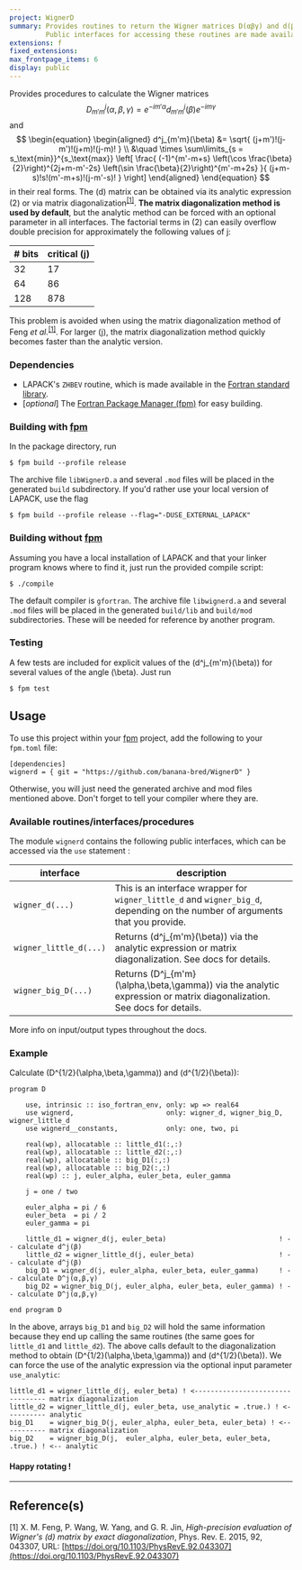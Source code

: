 ```yaml
---
project: WignerD
summary: Provides routines to return the Wigner matrices D(αβγ) and d(β).
         Public interfaces for accessing these routines are made available in the `wignerd` module.
extensions: f
fixed_extensions:
max_frontpage_items: 6
display: public
---
```

Provides procedures to calculate the Wigner matrices
$$
\begin{equation}
D^j_{m'm}(\alpha,\beta,\gamma) = e^{-im'\alpha} d^j_{m'm}(\beta) e^{-im\gamma}
\end{equation}
$$
and
$$
\begin{equation}
\begin{aligned}
    d^j_{m'm}(\beta) &=
    \sqrt{ (j+m')!(j-m')!(j+m)!(j-m)! }
    \\
    &\quad \times
    \sum\limits_{s = s_\text{min}}^{s_\text{max}}
    \left[
        \frac{
            (-1)^{m'-m+s} \left(\cos \frac{\beta}{2}\right)^{2j+m-m'-2s} \left(\sin \frac{\beta}{2}\right)^{m'-m+2s}
        }{
            (j+m-s)!s!(m'-m+s)!(j-m'-s)!
        }
    \right]
\end{aligned}
\end{equation}
$$
in their real forms.
The \(d\) matrix can be obtained via its analytic expression (2) or via matrix diagonalization<sup>[[1]](#1)</sup>.
**The matrix diagonalization method is used by default**, but the analytic method can be forced with an optional parameter in all interfaces.
The factorial terms in (2) can easily overflow double precision for approximately the following values of j:

<center>

| # bits | critical \(j\) |
| ------ | ------------ |
| 32  | 17  |
| 64  | 86  |
| 128 | 878 |

</center>

This problem is avoided when using the matrix diagonalization method of Feng <i>et al.</i><sup>[[1]](#1)</sup>.
For larger \(j\), the matrix diagonalization method quickly becomes faster than the analytic version.

### Dependencies
- LAPACK's `ZHBEV` routine, which is made available in the [Fortran standard library](https://stdlib.fortran-lang.org/).
- [*optional*] The [Fortran Package Manager (fpm)](https://github.com/fortran-lang/fpm) for easy building.

### Building with [fpm](https://github.com/fortran-lang/fpm)
In the package directory, run

    $ fpm build --profile release

The archive file `libWignerD.a` and several `.mod` files will be placed in the generated `build` subdirectory.
If you'd rather use your local version of LAPACK, use the flag

    $ fpm build --profile release --flag="-DUSE_EXTERNAL_LAPACK"

### Building without [fpm](https://github.com/fortran-lang/fpm)
Assuming you have a local installation of LAPACK and that your linker program knows where to find it, just run the provided compile script:

    $ ./compile

The default compiler is `gfortran`.
The archive file `libwignerd.a` and several `.mod` files will be placed in the generated `build/lib` and `build/mod` subdirectories.
These will be needed for reference by another program.

### Testing
A few tests are included for explicit values of the \(d^j_{m'm}(\beta)\) for several values of the angle \(\beta\).
Just run

    $ fpm test

## Usage

To use this project within your [fpm](https://github.com/fortran-lang/fpm) project, add the following to your `fpm.toml` file:

    [dependencies]
    wignerd = { git = "https://github.com/banana-bred/WignerD" }

Otherwise, you will just need the generated archive and mod files mentioned above.
Don't forget to tell your compiler where they are.

### Available routines/interfaces/procedures
The module `wignerd` contains the following public interfaces, which can be accessed via the `use` statement :

| interface               | description |
| ----------------------- | ----------- |
| `wigner_d(...)`         | This is an interface wrapper for `wigner_little_d` and `wigner_big_d`, depending on the number of arguments that you provide.|
| `wigner_little_d(...)`  | Returns \(d^j_{m'm}(\beta)\) via the analytic expression or matrix diagonalization. See docs for details.|
| `wigner_big_D(...)`     | Returns \(D^j_{m'm}(\alpha,\beta,\gamma)\) via the analytic expression or matrix diagonalization. See docs for details.|

More info on input/output types throughout the docs.

### Example
Calculate \(D^{1/2}(\alpha,\beta,\gamma)\) and \(d^{1/2}(\beta)\):

    program D

        use, intrinsic :: iso_fortran_env, only: wp => real64
        use wignerd,                       only: wigner_d, wigner_big_D, wigner_little_d
        use wignerd__constants,            only: one, two, pi

        real(wp), allocatable :: little_d1(:,:)
        real(wp), allocatable :: little_d2(:,:)
        real(wp), allocatable :: big_D1(:,:)
        real(wp), allocatable :: big_D2(:,:)
        real(wp) :: j, euler_alpha, euler_beta, euler_gamma

        j = one / two

        euler_alpha = pi / 6
        euler_beta  = pi / 2
        euler_gamma = pi

        little_d1 = wigner_d(j, euler_beta)                            ! -- calculate d^j(β)
        little_d2 = wigner_little_d(j, euler_beta)                     ! -- calculate d^j(β)
        big_D1 = wigner_d(j, euler_alpha, euler_beta, euler_gamma)     ! -- calculate D^j(α,β,γ)
        big_D2 = wigner_big_D(j, euler_alpha, euler_beta, euler_gamma) ! -- calculate D^j(α,β,γ)

    end program D

In the above, arrays `big_D1` and `big_D2` will hold the same information because they end up calling the same routines (the same goes for `little_d1` and `little_d2`).
The above calls default to the diagonalization method to obtain \(D^{1/2}(\alpha,\beta,\gamma)\) and \(d^{1/2}(\beta)\).
We can force the use of the analytic expression via the optional input parameter `use_analytic`:

    little_d1 = wigner_little_d(j, euler_beta) ! <--------------------------------- matrix diagonalization
    little_d2 = wigner_little_d(j, euler_beta, use_analytic = .true.) ! <---------- analytic
    big_D1    = wigner_big_D(j, euler_alpha, euler_beta, euler_beta) ! <----------- matrix diagonalization
    big_D2    = wigner_big_D(j,  euler_alpha, euler_beta, euler_beta, .true.) ! <-- analytic

#### Happy rotating !

---

## Reference(s)

<a id="1">[1]</a>
X. M. Feng, P. Wang, W. Yang, and G. R. Jin,
*High-precision evaluation of Wigner's \(d\) matrix by exact diagonalization*,
Phys. Rev. E. 2015, 92, 043307,
URL: [https://doi.org/10.1103/PhysRevE.92.043307](https://doi.org/10.1103/PhysRevE.92.043307)
